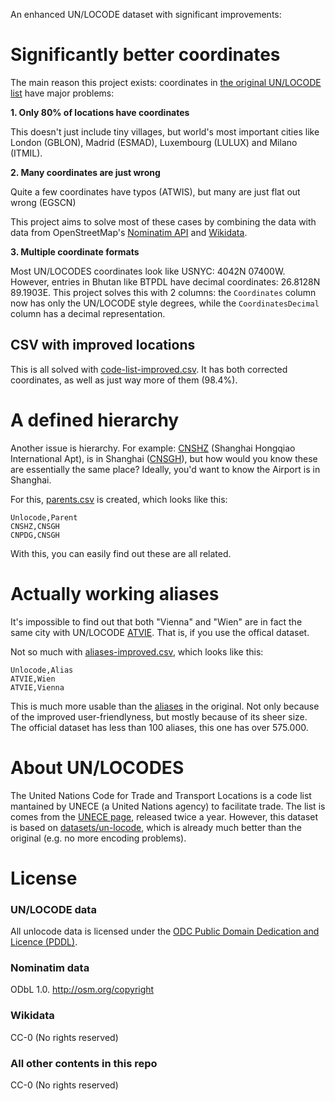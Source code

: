An enhanced UN/LOCODE dataset with significant improvements:

# Significantly better coordinates
The main reason this project exists: coordinates in [the original UN/LOCODE list](https://github.com/datasets/un-locode) have major problems:

**1. Only 80% of locations have coordinates**

This doesn't just include tiny villages, but world's most important cities like London (GBLON), Madrid (ESMAD), Luxembourg (LULUX) and Milano (ITMIL).

**2. Many coordinates are just wrong**

Quite a few coordinates have typos (ATWIS), but many are just flat out wrong (EGSCN)

This project aims to solve most of these cases by combining the data with data from OpenStreetMap's [Nominatim API](https://nominatim.org/release-docs/latest/api/Overview/) and [Wikidata](https://www.wikidata.org/).

**3. Multiple coordinate formats**

Most UN/LOCODES coordinates look like USNYC: 4042N 07400W. However, entries in Bhutan like BTPDL have decimal coordinates: 26.8128N 89.1903E. This project solves this with 2 columns: the `Coordinates` column now has only the UN/LOCODE style degrees, while the `CoordinatesDecimal` column has a decimal representation.

## CSV with improved locations
This is all solved with [code-list-improved.csv](data/code-list-improved.csv). It has both corrected coordinates, as well as just way more of them (98.4%).

# A defined hierarchy
Another issue is hierarchy. For example: [CNSHZ](https://unlocode.info/CNSHA) (Shanghai Hongqiao International Apt), is in Shanghai ([CNSGH](https://unlocode.info/CNSGH)), but how would you know these are essentially the same place? Ideally, you'd want to know the Airport is in Shanghai.

For this, [parents.csv](data/parents.csv) is created, which looks like this:

```
Unlocode,Parent
CNSHZ,CNSGH
CNPDG,CNSGH
```
With this, you can easily find out these are all related.

# Actually working aliases
It's impossible to find out that both "Vienna" and "Wien" are in fact the same city with UN/LOCODE [ATVIE](https://unlocode.info/ATVIE). That is, if you use the offical dataset.

Not so much with [aliases-improved.csv](data/aliases-improved.csv), which looks like this:

```
Unlocode,Alias
ATVIE,Wien
ATVIE,Vienna
```

This is much more usable than the [aliases](data/alias.csv) in the original.  Not only because of the improved user-friendlyness, but mostly because of its sheer size. The official dataset has less than 100 aliases, this one has over 575.000.

# About UN/LOCODES
The United Nations Code for Trade and Transport Locations is a code list mantained by UNECE (a United Nations agency) to facilitate trade. The list is comes from the [UNECE page](http://www.unece.org/cefact/locode/welcome.html), released twice a year. However, this dataset is based on [datasets/un-locode](https://github.com/datasets/un-locode), which is already much better than the original (e.g. no more encoding problems).

# License

### UN/LOCODE data
All unlocode data is licensed under the [ODC Public Domain Dedication and Licence (PDDL)](http://opendatacommons.org/licenses/pddl/1-0/).

### Nominatim data
ODbL 1.0. http://osm.org/copyright

### Wikidata
CC-0 (No rights reserved)

### All other contents in this repo
CC-0 (No rights reserved)
